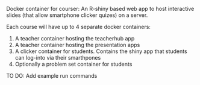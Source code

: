 Docker container for courser: An R-shiny based web app to host interactive slides (that allow smartphone clicker quizes) on a server.

Each course will have up to 4 separate docker containers:

1. A teacher container hosting the teacherhub app 
2. A teacher container hosting the presentation apps
3. A clicker container for students. Contains the shiny app that students can log-into via their smarthpones
4. Optionally a problem set container for students

TO DO: Add example run commands